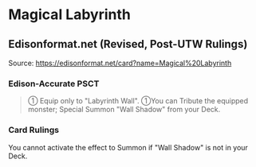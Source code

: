 # Magical Labyrinth

## Edisonformat.net (Revised, Post-UTW Rulings)

Source: https://edisonformat.net/card?name=Magical%20Labyrinth

### Edison-Accurate PSCT

> ① Equip only to "Labyrinth Wall".
> ①You can Tribute the equipped monster; Special Summon "Wall Shadow" from your Deck.

### Card Rulings

You cannot activate the effect to Summon if "Wall Shadow" is not in your Deck.
            